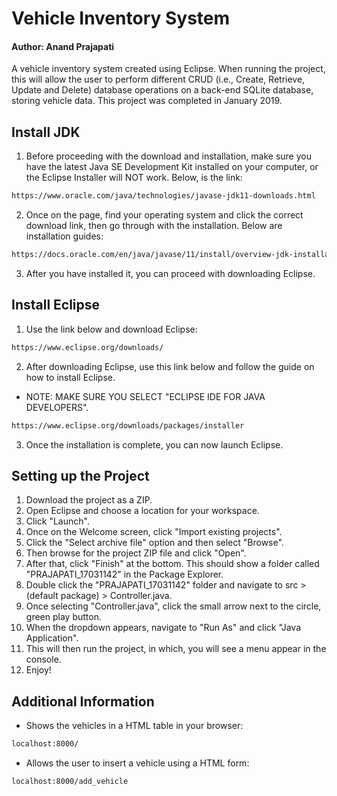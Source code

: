 # Vehicle Inventory System

#### Author: Anand Prajapati

A vehicle inventory system created using Eclipse. When running the project, this will allow the user to perform different CRUD (i.e., Create, Retrieve, Update and Delete) database operations on a back-end SQLite database, storing vehicle data. This project was completed in January 2019.

## Install JDK

1. Before proceeding with the download and installation, make sure you have the latest Java SE Development Kit installed on your computer, or the Eclipse Installer will NOT work. Below, is the link:

```bash
https://www.oracle.com/java/technologies/javase-jdk11-downloads.html
```

2. Once on the page, find your operating system and click the correct download link, then go through with the installation. Below are installation guides:

```bash
https://docs.oracle.com/en/java/javase/11/install/overview-jdk-installation.html
```

3. After you have installed it, you can proceed with downloading Eclipse.


## Install Eclipse

1. Use the link below and download Eclipse: 

```bash
https://www.eclipse.org/downloads/
```

2. After downloading Eclipse, use this link below and follow the guide on how to install Eclipse. 

* NOTE: MAKE SURE YOU SELECT "ECLIPSE IDE FOR JAVA DEVELOPERS". 


```bash
https://www.eclipse.org/downloads/packages/installer
```
3. Once the installation is complete, you can now launch Eclipse. 


## Setting up the Project

1. Download the project as a ZIP.
2. Open Eclipse and choose a location for your workspace.
3. Click "Launch".
4. Once on the Welcome screen, click "Import existing projects".
5. Click the "Select archive file" option and then select "Browse".
6. Then browse for the project ZIP file and click "Open".
7. After that, click "Finish" at the bottom. This should show a folder called "PRAJAPATI_17031142" in the Package Explorer. 
8. Double click the "PRAJAPATI_17031142" folder and navigate to src > (default package) > Controller.java.
9. Once selecting "Controller.java", click the small arrow next to the circle, green play button. 
10. When the dropdown appears, navigate to "Run As" and click "Java Application". 
11. This will then run the project, in which, you will see a menu appear in the console. 
12. Enjoy!


## Additional Information

- Shows the vehicles in a HTML table in your browser:

```bash
localhost:8000/
```


- Allows the user to insert a vehicle using a HTML form:

```bash
localhost:8000/add_vehicle
```

